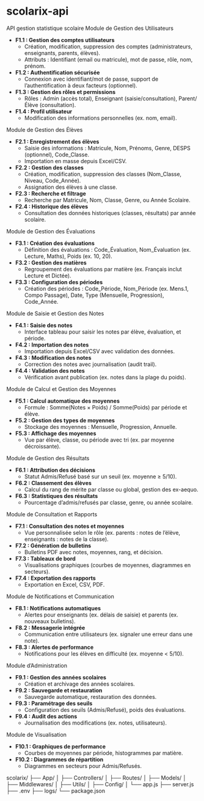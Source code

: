 # scolarix-api
API gestion statistique scolaire 
Module de Gestion des Utilisateurs
- **F1.1 : Gestion des comptes utilisateurs**
  - Création, modification, suppression des comptes (administrateurs, enseignants, parents, élèves).
  - Attributs : Identifiant (email ou matricule), mot de passe, rôle, nom, prénom.
- **F1.2 : Authentification sécurisée**
  - Connexion avec identifiant/mot de passe, support de l’authentification à deux facteurs (optionnel).
- **F1.3 : Gestion des rôles et permissions**
  - Rôles : Admin (accès total), Enseignant (saisie/consultation), Parent/Élève (consultation).
- **F1.4 : Profil utilisateur**
  - Modification des informations personnelles (ex. nom, email).

Module de Gestion des Élèves
- **F2.1 : Enregistrement des élèves**
  - Saisie des informations : Matricule, Nom, Prénoms, Genre, DESPS (optionnel), Code_Classe.
  - Importation en masse depuis Excel/CSV.
- **F2.2 : Gestion des classes**
  - Création, modification, suppression des classes (Nom_Classe, Niveau, Code_Année).
  - Assignation des élèves à une classe.
- **F2.3 : Recherche et filtrage**
  - Recherche par Matricule, Nom, Classe, Genre, ou Année Scolaire.
- **F2.4 : Historique des élèves**
  - Consultation des données historiques (classes, résultats) par année scolaire.

Module de Gestion des Évaluations
- **F3.1 : Création des évaluations**
  - Définition des évaluations : Code_Évaluation, Nom_Évaluation (ex. Lecture, Maths), Poids (ex. 10, 20).
- **F3.2 : Gestion des matières**
  - Regroupement des évaluations par matière (ex. Français inclut Lecture et Dictée).
- **F3.3 : Configuration des périodes**
  - Création des périodes : Code_Période, Nom_Période (ex. Mens.1, Compo Passage), Date, Type (Mensuelle, Progression), Code_Année.

Module de Saisie et Gestion des Notes
- **F4.1 : Saisie des notes**
  - Interface tableau pour saisir les notes par élève, évaluation, et période.
- **F4.2 : Importation des notes**
  - Importation depuis Excel/CSV avec validation des données.
- **F4.3 : Modification des notes**
  - Correction des notes avec journalisation (audit trail).
- **F4.4 : Validation des notes**
  - Vérification avant publication (ex. notes dans la plage du poids).

Module de Calcul et Gestion des Moyennes
- **F5.1 : Calcul automatique des moyennes**
  - Formule : Somme(Notes × Poids) / Somme(Poids) par période et élève.
- **F5.2 : Gestion des types de moyennes**
  - Stockage des moyennes : Mensuelle, Progression, Annuelle.
- **F5.3 : Affichage des moyennes**
  - Vue par élève, classe, ou période avec tri (ex. par moyenne décroissante).

Module de Gestion des Résultats
- **F6.1 : Attribution des décisions**
  - Statut Admis/Refusé basé sur un seuil (ex. moyenne ≥ 5/10).
- **F6.2 : Classement des élèves**
  - Calcul du rang de mérite par classe ou global, gestion des ex-aequo.
- **F6.3 : Statistiques des résultats**
  - Pourcentage d’admis/refusés par classe, genre, ou année scolaire.

Module de Consultation et Rapports
- **F7.1 : Consultation des notes et moyennes**
  - Vue personnalisée selon le rôle (ex. parents : notes de l’élève, enseignants : notes de la classe).
- **F7.2 : Génération de bulletins**
  - Bulletins PDF avec notes, moyennes, rang, et décision.
- **F7.3 : Tableaux de bord**
  - Visualisations graphiques (courbes de moyennes, diagrammes en secteurs).
- **F7.4 : Exportation des rapports**
  - Exportation en Excel, CSV, PDF.

Module de Notifications et Communication
- **F8.1 : Notifications automatiques**
  - Alertes pour enseignants (ex. délais de saisie) et parents (ex. nouveaux bulletins).
- **F8.2 : Messagerie intégrée**
  - Communication entre utilisateurs (ex. signaler une erreur dans une note).
- **F8.3 : Alertes de performance**
  - Notifications pour les élèves en difficulté (ex. moyenne < 5/10).

Module d’Administration
- **F9.1 : Gestion des années scolaires**
  - Création et archivage des années scolaires.
- **F9.2 : Sauvegarde et restauration**
  - Sauvegarde automatique, restauration des données.
- **F9.3 : Paramétrage des seuils**
  - Configuration des seuils (Admis/Refusé), poids des évaluations.
- **F9.4 : Audit des actions**
  - Journalisation des modifications (ex. notes, utilisateurs).

Module de Visualisation
- **F10.1 : Graphiques de performance**
  - Courbes de moyennes par période, histogrammes par matière.
- **F10.2 : Diagrammes de répartition**
  - Diagrammes en secteurs pour Admis/Refusés.

scolarix/
├── App/
│   ├── Controllers/
│   ├── Routes/
│   ├── Models/
│   ├── Middlewares/
│   ├── Utils/
│   ├── Config/
│   └── app.js
├── server.js
├── .env
├── logs/
└── package.json
